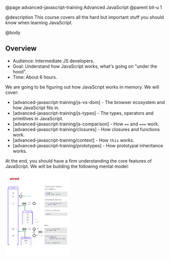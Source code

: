 @page advanced-javascript-training Advanced JavaScript
@parent bit-u 1

@description This course covers all the hard but important stuff you should know when learning JavaScript.

@body

## Overview

- Audience: Intermediate JS developers.
- Goal: Understand how JavaScript works, what's going on "under the hood".
- Time: About 6 hours.

We are going to be figuring out how JavaScript works in memory. We will cover:

- [advanced-javascript-training/js-vs-dom] - The browser ecosystem and how JavaScript fits in.
- [advanced-javascript-training/js-types] - The types, operators and primitives in JavaScript.
- [advanced-javascript-training/js-comparison] - How `==` and `===` work.
- [advanced-javascript-training/closures] - How closures and functions work.
- [advanced-javascript-training/context] - How `this` works.
- [advanced-javascript-training/prototypes] - How prototypal inheritance works.

At the end, you should have a firm understanding the core features of JavaScript.  We will
be building the following mental model:

<a href="./static/img/js-handout.png" target="\_blank"><img src="./static/img/js-handout.png" width="40%"/></a>
